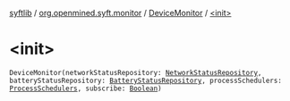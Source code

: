 [syftlib](../../index.md) / [org.openmined.syft.monitor](../index.md) / [DeviceMonitor](index.md) / [&lt;init&gt;](./-init-.md)

# &lt;init&gt;

`DeviceMonitor(networkStatusRepository: `[`NetworkStatusRepository`](../../org.openmined.syft.monitor.network/-network-status-repository/index.md)`, batteryStatusRepository: `[`BatteryStatusRepository`](../../org.openmined.syft.monitor.battery/-battery-status-repository/index.md)`, processSchedulers: `[`ProcessSchedulers`](../../org.openmined.syft.threading/-process-schedulers/index.md)`, subscribe: `[`Boolean`](https://kotlinlang.org/api/latest/jvm/stdlib/kotlin/-boolean/index.html)`)`